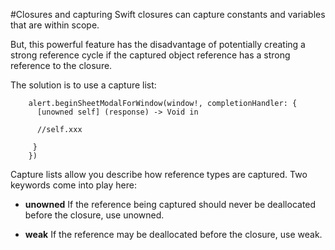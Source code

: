 #Closures and capturing
Swift closures can capture constants and variables that are within scope. 

But, this powerful feature has the disadvantage of potentially creating a strong reference cycle if the captured object reference has a strong reference to the closure.

The solution is to use a capture list:

```
    alert.beginSheetModalForWindow(window!, completionHandler: {
      [unowned self] (response) -> Void in
      
      //self.xxx
      
     }
    })
```


Capture lists allow you describe how reference types are captured. Two keywords come into play here:
 
* **unowned**
If the reference being captured should never be deallocated before the closure, use unowned.

* **weak**
If the reference may be deallocated before the closure, use weak.

